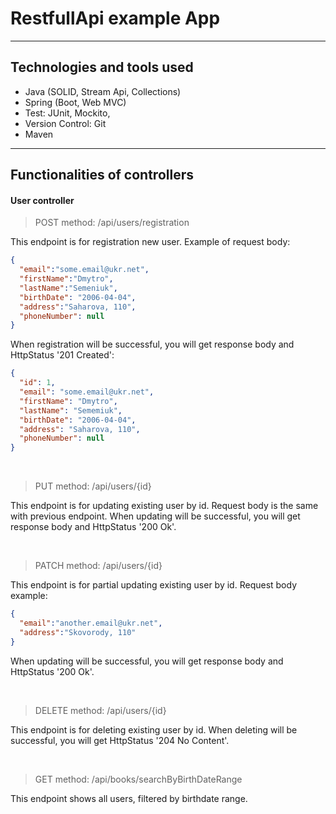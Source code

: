 # RestfullApi example App

<hr>

## Technologies and tools used

* Java (SOLID, Stream Api, Collections)
* Spring (Boot, Web MVC)
* Test: JUnit, Mockito,
* Version Control: Git
* Maven


<hr>

## Functionalities of controllers

#### User controller

>  POST method: /api/users/registration

This endpoint is for registration new user. Example of request body:

```json
{
  "email":"some.email@ukr.net",
  "firstName":"Dmytro",
  "lastName":"Semeniuk",
  "birthDate": "2006-04-04",
  "address":"Saharova, 110",
  "phoneNumber": null
}
```

When registration will be successful, you will get response body and HttpStatus '201 Created':

```json
{
  "id": 1,
  "email": "some.email@ukr.net",
  "firstName": "Dmytro",
  "lastName": "Sememiuk",
  "birthDate": "2006-04-04",
  "address": "Saharova, 110",
  "phoneNumber": null
}
```

<br>

>  PUT method: /api/users/{id}

This endpoint is for updating existing user by id. Request body is the same with previous endpoint. 
When updating will be successful, you will get response body and HttpStatus '200 Ok'.

<br>

>  PATCH method: /api/users/{id}

This endpoint is for partial updating existing user by id. Request body example:

```json
{
  "email":"another.email@ukr.net",
  "address":"Skovorody, 110"
}
```

When updating will be successful, you will get response body and HttpStatus '200 Ok'.

<br>

>  DELETE method: /api/users/{id}

This endpoint is for deleting existing user by id. When deleting will be successful, 
you will get HttpStatus '204 No Content'.

<br>

>  GET method: /api/books/searchByBirthDateRange

This endpoint shows all users, filtered by birthdate range.

<br>